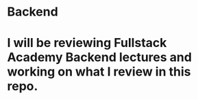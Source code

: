 # Backend

# I will be reviewing Fullstack Academy Backend lectures and working on what I review in this repo.
